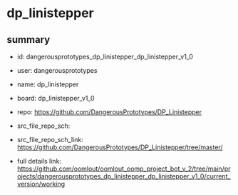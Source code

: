 # dp_linistepper
 
## summary 
* id: dangerousprototypes_dp_linistepper_dp_linistepper_v1_0
* user: dangerousprototypes
* name: dp_linistepper
* board: dp_linistepper_v1_0
* repo: https://github.com/DangerousPrototypes/DP_Linistepper



* src_file_repo_sch: 
* src_file_repo_sch_link: https://github.com/DangerousPrototypes/DP_Linistepper/tree/master/
* full details link: https://github.com/oomlout/oomlout_oomp_project_bot_v_2/tree/main/projects/dangerousprototypes_dp_linistepper_dp_linistepper_v1_0/current_version/working  







